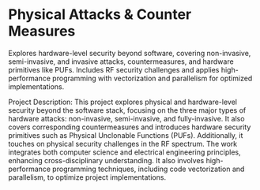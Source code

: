 # Physical Attacks & Counter Measures
Explores hardware-level security beyond software, covering non-invasive, semi-invasive, and invasive attacks, countermeasures, and hardware primitives like PUFs. Includes RF security challenges and applies high-performance programming with vectorization and parallelism for optimized implementations.

Project Description:
This project explores physical and hardware-level security beyond the software stack, focusing on the three major types of hardware attacks: non-invasive, semi-invasive, and fully-invasive. It also covers corresponding countermeasures and introduces hardware security primitives such as Physical Unclonable Functions (PUFs). Additionally, it touches on physical security challenges in the RF spectrum. The work integrates both computer science and electrical engineering principles, enhancing cross-disciplinary understanding. It also involves high-performance programming techniques, including code vectorization and parallelism, to optimize project implementations.
